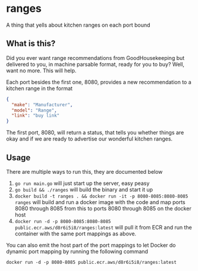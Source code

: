 # ranges

A thing that yells about kitchen ranges on each port bound

## What is this?

Did you ever want range recommendations from GoodHousekeeping but delivered to you, in machine parsable format, ready for you to buy? Well, want no more. This will help.

Each port besides the first one, 8080, provides a new recommendation to a kitchen range in the format

```json
{
  "make": "Manufacturer",
  "model": "Range",
  "link": "buy link"
}
```

The first port, 8080, will return a status, that tells you whether things are okay and if we are ready to advertise our wonderful kitchen ranges.

## Usage

There are multiple ways to run this, they are documented below

1. `go run main.go` will just start up the server, easy peasy
1. `go build && ./ranges` will build the binary and start it up
1. `docker build -t ranges . && docker run -it -p 8080-8085:8080-8085 ranges` will build and run a docker image with the code and map ports 8080 through 8085 from this to ports 8080 through 8085 on the docker host
1. `docker run -d -p 8080-8085:8080-8085 public.ecr.aws/d8r6i5i8/ranges:latest` will pull it from ECR and run the container with the same port mappings as above.

You can also emit the host part of the port mappings to let Docker do dynamic port mapping by running the following command

`docker run -d -p 8080-8085 public.ecr.aws/d8r6i5i8/ranges:latest`
